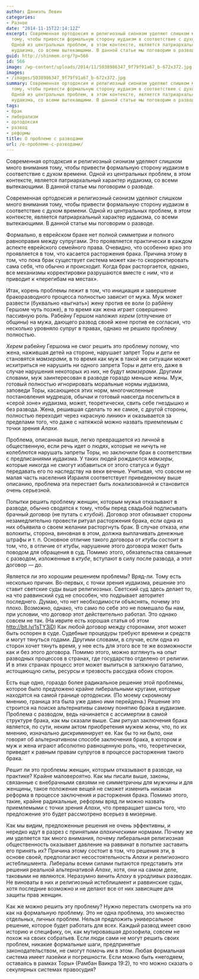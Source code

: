 ```yaml
---
author: Даниэль Левин
categories:
- Разное
date: "2014-11-15T22:14:12Z"
excerpt: Современная ортодоксия и религиозный сионизм уделяют слишком много внимания
  тому, чтобы привести формальную сторону иудаизм в соответствие с духом времени.
  Одной из центральных проблем, в этом контексте, является патриархальный характер
  иудаизма, со всеми вытекающими. В данной статье мы поговорим о разводе.
guid: http://shinmem.org/?p=566
id: 566
image: /wp-content/uploads/2014/11/5038986347_9f79f91a67_b-672x372.jpg
images:
- /images/5038986347_9f79f91a67_b-672x372.jpg
summary: Современная ортодоксия и религиозный сионизм уделяют слишком много внимания
  тому, чтобы привести формальную сторону иудаизм в соответствие с духом времени.
  Одной из центральных проблем, в этом контексте, является патриархальный характер
  иудаизма, со всеми вытекающими. В данной статье мы поговорим о разводе.
tags:
- брак
- либерализм
- ортодоксия
- развод
- реформы
title: О проблеме с разводами
url: /о-проблеме-с-разводами/
---
```

Современная ортодоксия и религиозный сионизм уделяют слишком много внимания тому, чтобы привести формальную сторону иудаизм в соответствие с духом времени. Одной из центральных проблем, в этом контексте, является патриархальный характер иудаизма, со всеми вытекающими. В данной статье мы поговорим о разводе.<!--more-->

Современная ортодоксия и религиозный сионизм уделяют слишком много внимания тому, чтобы привести формальную сторону иудаизм в соответствие с духом времени. Одной из центральных проблем, в этом контексте, является патриархальный характер иудаизма, со всеми вытекающими. В данной статье мы поговорим о разводе.

Формально, в еврейском браке нет полной симметрии и полного равноправия между супругами. Это проявляется практически в каждом аспекте еврейского семейного права. Очевидно, что особенно ярко это проявляется в том, что касается расторжения брака. Причина этому в том, что пока брак существует система может как-то скорректировать сама себя, что обычно и происходит. Когда брак расторгается, однако, все механизмы корректировки разрушаются вместе с ним, что и приводит к «перегибам на местах».

Итак, корень проблемы лежит в том, что инициация и завершение бракоразводного процесса полностью зависит от мужа. Муж может развести (буквально «выгнать») жену против ее воли (о рабйену Гершоме чуть позже), в то время как жена играет совершенно пассивную роль. Рабейну Гершом наложил _херем_ (отлучение от общины) на мужа, дающего развод своей жене против ее согласия, что несколько уровняло супруг в правах, однако не решило проблему полностью.

_Херем_ рабейну Гершома не смог решить это проблему потому, что жена, нажившая детей на стороне, нарушает запрет Торы и дети ее становятся _мамзерами_, в то время как муж в такой же ситуации может исхитриться не нарушить ни одного запрета Торы и дети его, даже в случае нарушения некоторых из них, не будут _мамзерами_. Другими словами, муж заинтересован в разводе гораздо меньше жены. Муж, готовый полностью игнорировать моральные нормы иудаизма, заповеди Торы, касающиеся этих норм, многочисленные постановления мудрецов, обычаи и готовый навсегда поселиться в «серой зоне» иудаизма, может, теоретически, свить себе гнездышко и без развода. Жена, решившая сделать то же самое, с другой стороны, полностью переходит через «красную линию» и оказывается за пределами того, что даже с натяжкой можно назвать приемлемым с точки зрения _Алахи_.

Проблема, описанная выше, легко превращается из личной в общественную, если речь идет о людях, которые не ничуть не колеблются нарушать запреты Торы, но заключили брак в соответствии с предписаниями иудаизма. У таких людей рождаются _мамзеры_, которые никогда не смогут избавиться от этого статуса и будут передавать его по наследству на веки вечные. Учитывая, что совсем не малая часть населения Израиля соответствует приведенному выше описанию, проблема эта перестает быть локализованной и становится очень серьезной.

Попытки решить проблему женщин, которым мужья отказывают в разводе, обычно сводятся к тому, чтобы перед свадьбой подписывать брачный договор (не путать с _ктубой_). Договор этот обязывает стороны незамедлительно провести ритуал расторжения брака, если одна из них объявила о своем желании расторгнуть брак. В случае отказа, или волокиты, сторона, виновная в этом, должна выплачивать денежные штрафы и т. п. Основное отличие такого договора от _ктубы_ состоит в том, что, в отличие от _ктубы_, нарушение этого договора может быть поводом для обращения в суд. Помимо этого, обязательства связанные с разводом, изложенные в _ктубе_, вступают в силу после развода, а этот договор — до.

Является ли это хорошим решением проблемы? Вряд-ли. Тому есть несколько причин. Во-первых, с точки зрения иудаизма, решение это ставит светские суды выше религиозных. Светский суд здесь делает то, на что раввинский суд не способен, что подрывает авторитет последнего. Думаю, что нет необходимости объяснять, почему это плохо. Возможно, однако, что само по себе это не помешало бы нам, при условии, что договор этот действительно работал. Это однако совсем не так. (На иврите есть хорошая статья об этом http://bit.ly/1sTY3jD) Как любой договор между сторонами, этот может быть оспорен в суде. Судебные процедуры требуют времени и средств и могут тянуться годами. Другими словами, в случае, если одна из сторон хочет тянуть время, у нее есть для этого все те же возможности как и без этого договора. Помимо этого, можно взглянуть на опыт разводных процессов в странах, где государство отделено от религии. И в этих странах процесс этот может вылиться в затяжную баталию, истощающую силы, ресурсы и трезвость рассудка обоих сторон.

Есть еще одно, гораздо более радикальное решение этой проблемы, которое было предложено крайне либеральными кругами, которые находятся на самой границе ортодоксии. (По моему скромному мнению, граница эта была уже давно ими перейдена.) Решение это строится на поиске альтернативы самому понятию брака в иудаизме. Проблема с разводом, ведь начинается с ассимертии в самой структуре брака, как мы сказали выше. Сам ритуал заключения брака является, по сути, неким актом приобретения мужем жены, что, по их мнению, изначально дискриминирует ее. Как бы то ни было, они говорят об альтернативном способе заключения брака, в котором и муж и жена играют абсолютно равноценную роль, что, теоретически, приведет к равным правам супругов в процессе расторжения такого брака.

Решит ли это проблемы женщин, которым отказывают в разводе, на практике? Крайне маловероятно. Как мы писали выше, законы, связанные с внебрачными связями не симметричны для мужчины и для женщины, такое положение вещей не сможет изменить никакая реформа в процессе заключения и расторжения брака. Помимо этого, такие, крайне радикальные, реформы вряд ли можно назвать приемлемыми с точки зрения _Алахи_, что превращает шансы того, что предложение это будет рассмотрено всерьез в мизерные.

Как мы видим, предложенные решения не очень эффективны, и нередко идут в разрез с принятыми _алахическими_ нормами. Почему же им уделяется так много внимания, почему либеральная религиозная общественность оказывает давление на раввинат в попытке заставить его принять их? Причина этому состоит в том, что решения эти, в основе своей, предполагают несостоятельность _Алахи_ и религиозного истеблишмента. Либералы всеми силами пытаются представить эти решения реальной альтернативой _Алахе_, хотя, они на самом деле, таковыми не являются. Неразумно винить _Алаху_ в уродливых разводах. Не виноваты в них и религиозный истеблишмент и раввинские суды, хотя последние возможно и не делают все от них зависящее для защиты прав женщин.

Как же можно решить эту проблему? Нужно перестать смотреть на это как на формальную проблему. Это не одна проблема, это множество отдельных, личных проблем. Нельзя предложить универсальное решение, которое будет работать для всех. Каждый развод имеет свою историю и специфику, он, как мутировавшая дрозофила, совсем не похож на своих собратьев. Если люди сами не могут решить своих проблем, никакие формальные шаги, предпринятые законодательством, не смогут помочь им в этом. Любая формальная система имеет лазейки и погрешности. Если можно быть «негодяем, оставаясь в рамках Торы» (Рамбан Ваикра 19:2), то что можно сказать о секулярных системах правосудия?